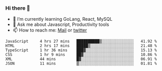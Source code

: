### Hi there 👋

- 🌱 I’m currently learning GoLang, React, MySQL
- 💬 Ask me about Javascript, Productivity tools 
- 📫 How to reach me: [Mail](mailto:kvaishak47@gmail.com) or [twitter](https://twitter.com/kvaish4k)

<!--START_SECTION:waka-->

```text
JavaScript     4 hrs 27 mins   ██████████▒░░░░░░░░░░░░░░   41.92 %
HTML           2 hrs 17 mins   █████▒░░░░░░░░░░░░░░░░░░░   21.48 %
TypeScript     1 hr 36 mins    ███▓░░░░░░░░░░░░░░░░░░░░░   15.13 %
CSS            1 hr 9 mins     ██▓░░░░░░░░░░░░░░░░░░░░░░   10.86 %
XML            44 mins         █▓░░░░░░░░░░░░░░░░░░░░░░░   06.91 %
JSON           11 mins         ▒░░░░░░░░░░░░░░░░░░░░░░░░   01.81 %
```

<!--END_SECTION:waka-->
